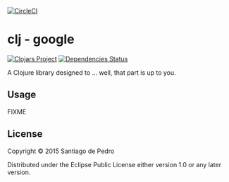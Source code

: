 [![CircleCI](https://circleci.com/gh/xerp/clj-google.svg?style=svg)](https://circleci.com/gh/xerp/clj-google)

# clj - google
[![Clojars Project](https://img.shields.io/clojars/v/clj-google.svg)](https://clojars.org/clj-google)
[![Dependencies Status](https://versions.deps.co/xerp/clj-google/status.png)](https://versions.deps.co/xerp/clj-google)


A Clojure library designed to ... well, that part is up to you.

## Usage

FIXME

## License

Copyright © 2015 Santiago de Pedro

Distributed under the Eclipse Public License either version 1.0 or any later version.
